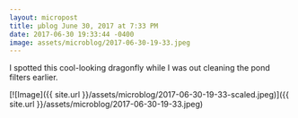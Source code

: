 ```yaml
---
layout: micropost
title: μblog June 30, 2017 at 7:33 PM
date: 2017-06-30 19:33:44 -0400
image: assets/microblog/2017-06-30-19-33.jpeg
---
```

I spotted this cool-looking dragonfly while I was out cleaning the pond filters earlier.

[![Image]({{ site.url }}/assets/microblog/2017-06-30-19-33-scaled.jpeg)]({{ site.url }}/assets/microblog/2017-06-30-19-33.jpeg)